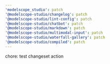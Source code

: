 ```yaml
---
'modelscope_studio': patch
'@modelscope-studio/changelog': patch
'@modelscope-studio/lint-config': patch
'@modelscope-studio/chatbot': patch
'@modelscope-studio/markdown': patch
'@modelscope-studio/multimodal-input': patch
'@modelscope-studio/waterfall-gallery': patch
'@modelscope-studio/compiled': patch
---
```


chore: test changeset action
